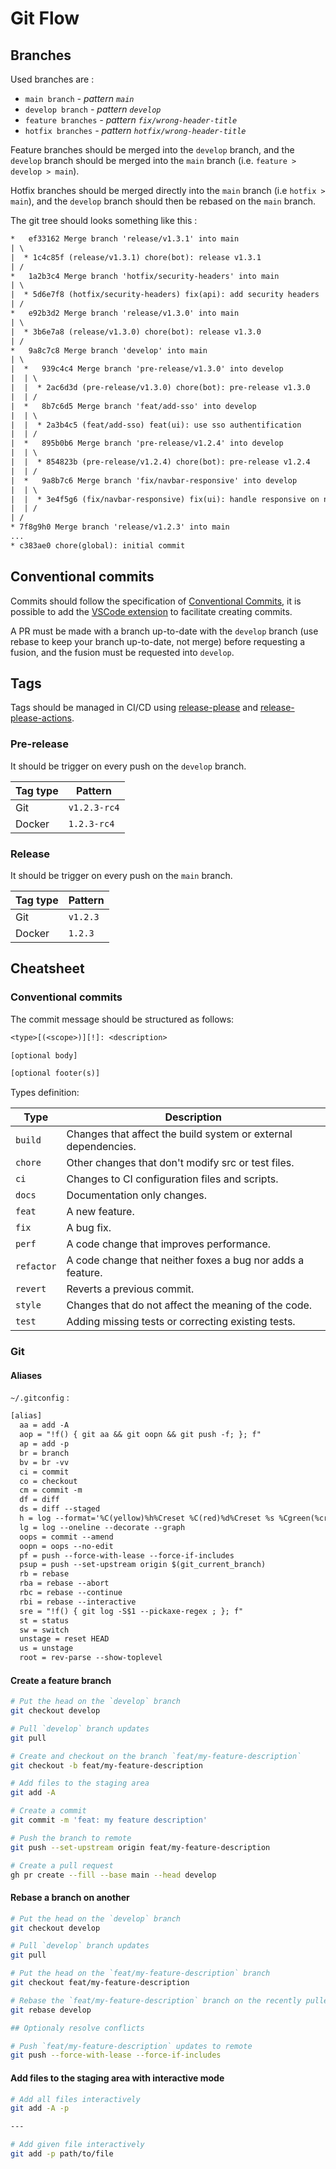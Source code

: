 # Git Flow

## Branches

Used branches are :
- `main branch` *- pattern `main`*
- `develop branch` *- pattern `develop`*
- `feature branches` *- pattern `fix/wrong-header-title`*
- `hotfix branches` *- pattern `hotfix/wrong-header-title`*

Feature branches should be merged into the `develop` branch, and the `develop` branch should be merged into the `main` branch (i.e. `feature > develop > main`).

Hotfix branches should be merged directly into the `main` branch (i.e `hotfix > main`), and the `develop` branch should then be rebased on the `main` branch.

The git tree should looks something like this :

```txt
*   ef33162 Merge branch 'release/v1.3.1' into main
| \
|  * 1c4c85f (release/v1.3.1) chore(bot): release v1.3.1
| /
*   1a2b3c4 Merge branch 'hotfix/security-headers' into main
| \
|  * 5d6e7f8 (hotfix/security-headers) fix(api): add security headers
| /
*   e92b3d2 Merge branch 'release/v1.3.0' into main
| \
|  * 3b6e7a8 (release/v1.3.0) chore(bot): release v1.3.0
| /
*   9a8c7c8 Merge branch 'develop' into main
| \
|  *   939c4c4 Merge branch 'pre-release/v1.3.0' into develop
|  | \
|  |  * 2ac6d3d (pre-release/v1.3.0) chore(bot): pre-release v1.3.0
|  | /
|  *   8b7c6d5 Merge branch 'feat/add-sso' into develop
|  | \
|  |  * 2a3b4c5 (feat/add-sso) feat(ui): use sso authentification
|  | /
|  *   895b0b6 Merge branch 'pre-release/v1.2.4' into develop
|  | \
|  |  * 854823b (pre-release/v1.2.4) chore(bot): pre-release v1.2.4
|  | /
|  *   9a8b7c6 Merge branch 'fix/navbar-responsive' into develop
|  | \
|  |  * 3e4f5g6 (fix/navbar-responsive) fix(ui): handle responsive on navbar
|  | /
| /
* 7f8g9h0 Merge branch 'release/v1.2.3' into main
...
* c383ae0 chore(global): initial commit
```

## Conventional commits

Commits should follow the specification of [Conventional Commits](https://www.conventionalcommits.org/en/v1.0.0/), it is possible to add the [VSCode extension](https://github.com/vivaxy/vscode-conventional-commits) to facilitate creating commits.

A PR must be made with a branch up-to-date with the `develop` branch (use rebase to keep your branch up-to-date, not merge) before requesting a fusion, and the fusion must be requested into `develop`.

## Tags

Tags should be managed in CI/CD using [release-please](https://github.com/googleapis/release-please) and [release-please-actions](https://github.com/googleapis/release-please-actions).

### Pre-release

It should be trigger on every push on the `develop` branch.

| Tag type | Pattern      |
| -------- | ------------ |
| Git      | `v1.2.3-rc4` |
| Docker   | `1.2.3-rc4`  |

### Release 

It should be trigger on every push on the `main` branch.

| Tag type | Pattern  |
| -------- | -------- |
| Git      | `v1.2.3` |
| Docker   | `1.2.3`  |

## Cheatsheet

### Conventional commits

The commit message should be structured as follows:

```txt
<type>[(<scope>)][!]: <description>

[optional body]

[optional footer(s)]
```

Types definition:

| Type       | Description                                                    |
| ---------- | -------------------------------------------------------------- |
| `build`    | Changes that affect the build system or external dependencies. |
| `chore`    | Other changes that don't modify src or test files.             |
| `ci`       | Changes to CI configuration files and scripts.                 |
| `docs`     | Documentation only changes.                                    |
| `feat`     | A new feature.                                                 |
| `fix`      | A bug fix.                                                     |
| `perf`     | A code change that improves performance.                       |
| `refactor` | A code change that neither foxes a bug nor adds a feature.     |
| `revert`   | Reverts a previous commit.                                     |
| `style`    | Changes that do not affect the meaning of the code.            |
| `test`     | Adding missing tests or correcting existing tests.             |

### Git

#### Aliases

`~/.gitconfig` :

```txt
[alias]
  aa = add -A
  aop = "!f() { git aa && git oopn && git push -f; }; f"
  ap = add -p
  br = branch
  bv = br -vv
  ci = commit
  co = checkout
  cm = commit -m
  df = diff
  ds = diff --staged
  h = log --format='%C(yellow)%h%Creset %C(red)%d%Creset %s %Cgreen(%cr) %C(blue)<%an>%Creset' --graph
  lg = log --oneline --decorate --graph
  oops = commit --amend
  oopn = oops --no-edit
  pf = push --force-with-lease --force-if-includes
  psup = push --set-upstream origin $(git_current_branch)
  rb = rebase
  rba = rebase --abort
  rbc = rebase --continue
  rbi = rebase --interactive
  sre = "!f() { git log -S$1 --pickaxe-regex ; }; f"
  st = status
  sw = switch
  unstage = reset HEAD
  us = unstage
  root = rev-parse --show-toplevel
```

#### Create a feature branch

```sh
# Put the head on the `develop` branch
git checkout develop

# Pull `develop` branch updates
git pull

# Create and checkout on the branch `feat/my-feature-description`
git checkout -b feat/my-feature-description

# Add files to the staging area
git add -A

# Create a commit
git commit -m 'feat: my feature description'

# Push the branch to remote
git push --set-upstream origin feat/my-feature-description

# Create a pull request
gh pr create --fill --base main --head develop
```

#### Rebase a branch on another

```sh
# Put the head on the `develop` branch
git checkout develop

# Pull `develop` branch updates
git pull

# Put the head on the `feat/my-feature-description` branch
git checkout feat/my-feature-description

# Rebase the `feat/my-feature-description` branch on the recently pulled `develop` branch
git rebase develop

## Optionaly resolve conflicts

# Push `feat/my-feature-description` updates to remote
git push --force-with-lease --force-if-includes
```

#### Add files to the staging area with interactive mode

```sh
# Add all files interactively
git add -A -p

---

# Add given file interactively
git add -p path/to/file
```
